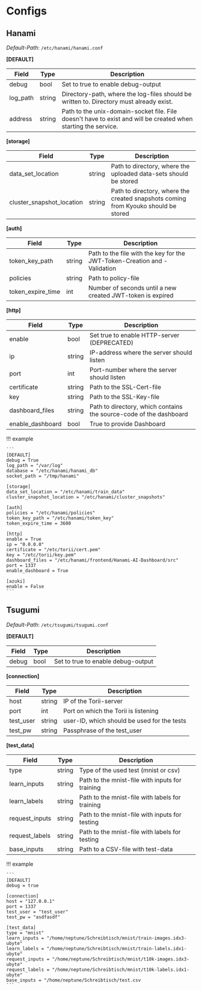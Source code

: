 # Configs

## **Hanami**

*Default-Path*: `/etc/hanami/hanami.conf`

**[DEFAULT]**

| Field | Type | Description |
| --- |  --- |  --- | 
| debug | bool | Set to true to enable debug-output |
| log_path | string | Directory-path, where the log-files should be written to. Directory must already exist. |
| address | string | Path to the unix-domain-socket file. File doesn't have to exist and will be created when starting the service. |

**[storage]**

| Field | Type | Description |
| --- |  --- |  --- | 
| data_set_location | string | Path to directory, where the uploaded data-sets should be stored |
| cluster_snapshot_location | string | Path to directory, where the created snapshots coming from Kyouko should be stored |

**[auth]**

| Field | Type | Description |
| --- |  --- |  --- | 
| token_key_path | string | Path to the file with the key for the JWT-Token-Creation and -Validation |
| policies | string | Path to policy-file |
| token_expire_time | int | Number of seconds until a new created JWT-token is expired |

**[http]**

| Field | Type | Description |
| --- |  --- |  --- | 
| enable | bool | Set true to enable HTTP-server (DEPRECATED) |
| ip | string | IP-address where the server should listen |
| port | int | Port-number where the server should listen |
| certificate | string | Path to the SSL-Cert-file |
| key | string | Path to the SSL-Key-file |
| dashboard_files | string | Path to directory, which contains the source-code of the dashboard | 
| enable_dashboard | bool | True to provide Dashboard |

!!! example

    ```
    [DEFAULT]
    debug = True
    log_path = "/var/log"
    database = "/etc/hanami/hanami_db"
    socket_path = "/tmp/hanami"

    [storage]
    data_set_location = "/etc/hanami/train_data"
    cluster_snapshot_location = "/etc/hanami/cluster_snapshots"

    [auth]
    policies = "/etc/hanami/policies"
    token_key_path = "/etc/hanami/token_key"
    token_expire_time = 3600

    [http]
    enable = True
    ip = "0.0.0.0"
    certificate = "/etc/torii/cert.pem"
    key = "/etc/torii/key.pem"
    dashboard_files = "/etc/hanami/frontend/Hanami-AI-Dashboard/src"
    port = 1337
    enable_dashboard = True

    [azuki]
    enable = False
    ```


## **Tsugumi**

*Default-Path*: `/etc/tsugumi/tsugumi.conf`

**[DEFAULT]**

| Field | Type | Description |
| --- |  --- |  --- | 
| debug | bool | Set to true to enable debug-output |

**[connection]**

| Field | Type | Description |
| --- |  --- |  --- | 
| host | string | IP of the Torii-server |
| port | int | Port on which the Torii is listening |
| test_user | string | user-ID, which should be used for the tests |
| test_pw | string | Passphrase of the test_user |


**[test_data]**

| Field | Type | Description |
| --- |  --- |  --- | 
| type | string | Type of the used test (mnist or csv) |
| learn_inputs | string | Path to the mnist-file with inputs for training |
| learn_labels | string |Path to the mnist-file with labels for training |
| request_inputs | string | Path to the mnist-file with inputs for testing |
| request_labels | string | Path to the mnist-file with labels for testing |
| base_inputs | string | Path to a CSV-file with test-data |

!!! example

    ```
    [DEFAULT]
    debug = true

    [connection]
    host = "127.0.0.1"
    port = 1337
    test_user = "test_user"
    test_pw = "asdfasdf"

    [test_data]
    type = "mnist"
    learn_inputs = "/home/neptune/Schreibtisch/mnist/train-images.idx3-ubyte"
    learn_labels = "/home/neptune/Schreibtisch/mnist/train-labels.idx1-ubyte"
    request_inputs = "/home/neptune/Schreibtisch/mnist/t10k-images.idx3-ubyte"
    request_labels = "/home/neptune/Schreibtisch/mnist/t10k-labels.idx1-ubyte"
    base_inputs = "/home/neptune/Schreibtisch/test.csv
    ```
